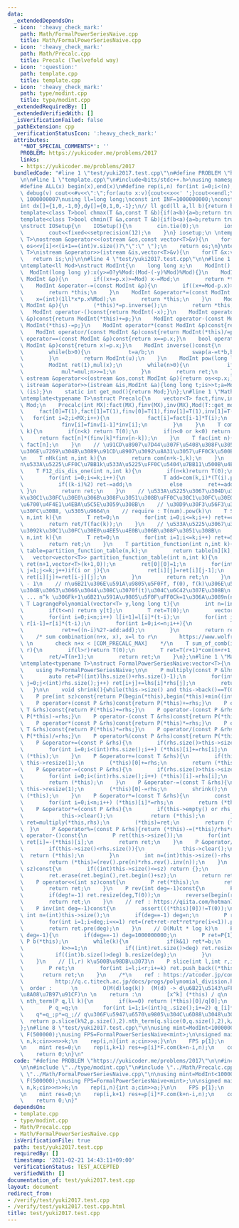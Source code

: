 ```yaml
---
data:
  _extendedDependsOn:
  - icon: ':heavy_check_mark:'
    path: Math/FormalPowerSeriesNaive.cpp
    title: Math/FormalPowerSeriesNaive.cpp
  - icon: ':heavy_check_mark:'
    path: Math/Precalc.cpp
    title: Precalc (Twelvefold way)
  - icon: ':question:'
    path: template.cpp
    title: template.cpp
  - icon: ':heavy_check_mark:'
    path: type/modint.cpp
    title: type/modint.cpp
  _extendedRequiredBy: []
  _extendedVerifiedWith: []
  _isVerificationFailed: false
  _pathExtension: cpp
  _verificationStatusIcon: ':heavy_check_mark:'
  attributes:
    '*NOT_SPECIAL_COMMENTS*': ''
    PROBLEM: https://yukicoder.me/problems/2017
    links:
    - https://yukicoder.me/problems/2017
  bundledCode: "#line 1 \"test/yuki2017.test.cpp\"\n#define PROBLEM \"https://yukicoder.me/problems/2017\"\
    \n\n#line 1 \"template.cpp\"\n#include<bits/stdc++.h>\nusing namespace std;\n\
    #define ALL(x) begin(x),end(x)\n#define rep(i,n) for(int i=0;i<(n);i++)\n#define\
    \ debug(v) cout<<#v<<\":\";for(auto x:v){cout<<x<<' ';}cout<<endl;\n#define mod\
    \ 1000000007\nusing ll=long long;\nconst int INF=1000000000;\nconst ll LINF=1001002003004005006ll;\n\
    int dx[]={1,0,-1,0},dy[]={0,1,0,-1};\n// ll gcd(ll a,ll b){return b?gcd(b,a%b):a;}\n\
    template<class T>bool chmax(T &a,const T &b){if(a<b){a=b;return true;}return false;}\n\
    template<class T>bool chmin(T &a,const T &b){if(b<a){a=b;return true;}return false;}\n\
    \nstruct IOSetup{\n    IOSetup(){\n        cin.tie(0);\n        ios::sync_with_stdio(0);\n\
    \        cout<<fixed<<setprecision(12);\n    }\n} iosetup;\n \ntemplate<typename\
    \ T>\nostream &operator<<(ostream &os,const vector<T>&v){\n    for(int i=0;i<(int)v.size();i++)\
    \ os<<v[i]<<(i+1==(int)v.size()?\"\":\" \");\n    return os;\n}\ntemplate<typename\
    \ T>\nistream &operator>>(istream &is,vector<T>&v){\n    for(T &x:v)is>>x;\n \
    \   return is;\n}\n\n#line 4 \"test/yuki2017.test.cpp\"\n\n#line 1 \"type/modint.cpp\"\
    \ntemplate<ll Mod>\nstruct ModInt{\n    long long x;\n    ModInt():x(0){}\n  \
    \  ModInt(long long y):x(y>=0?y%Mod:(Mod-(-y)%Mod)%Mod){}\n    ModInt &operator+=(const\
    \ ModInt &p){\n        if((x+=p.x)>=Mod) x-=Mod;\n        return *this;\n    }\n\
    \    ModInt &operator-=(const ModInt &p){\n        if((x+=Mod-p.x)>=Mod)x-=Mod;\n\
    \        return *this;\n    }\n    ModInt &operator*=(const ModInt &p){\n    \
    \    x=(int)(1ll*x*p.x%Mod);\n        return *this;\n    }\n    ModInt &operator/=(const\
    \ ModInt &p){\n        (*this)*=p.inverse();\n        return *this;\n    }\n \
    \   ModInt operator-()const{return ModInt(-x);}\n    ModInt operator+(const ModInt\
    \ &p)const{return ModInt(*this)+=p;}\n    ModInt operator-(const ModInt &p)const{return\
    \ ModInt(*this)-=p;}\n    ModInt operator*(const ModInt &p)const{return ModInt(*this)*=p;}\n\
    \    ModInt operator/(const ModInt &p)const{return ModInt(*this)/=p;}\n    bool\
    \ operator==(const ModInt &p)const{return x==p.x;}\n    bool operator!=(const\
    \ ModInt &p)const{return x!=p.x;}\n    ModInt inverse()const{\n        int a=x,b=Mod,u=1,v=0,t;\n\
    \        while(b>0){\n            t=a/b;\n            swap(a-=t*b,b);swap(u-=t*v,v);\n\
    \        }\n        return ModInt(u);\n    }\n    ModInt pow(long long n)const{\n\
    \        ModInt ret(1),mul(x);\n        while(n>0){\n            if(n&1) ret*=mul;\n\
    \            mul*=mul;n>>=1;\n        }\n        return ret;\n    }\n    friend\
    \ ostream &operator<<(ostream &os,const ModInt &p){return os<<p.x;}\n    friend\
    \ istream &operator>>(istream &is,ModInt &a){long long t;is>>t;a=ModInt<Mod>(t);return\
    \ (is);}\n    static int get_mod(){return Mod;}\n};\n#line 1 \"Math/Precalc.cpp\"\
    \ntemplate<typename T>\nstruct Precalc{\n    vector<T> fact,finv,inv;\n    int\
    \ Mod;\n    Precalc(int MX):fact(MX),finv(MX),inv(MX),Mod(T::get_mod()){\n   \
    \     fact[0]=T(1),fact[1]=T(1),finv[0]=T(1),finv[1]=T(1),inv[1]=T(1);\n     \
    \   for(int i=2;i<MX;i++){\n            fact[i]=fact[i-1]*T(i);\n            inv[i]=T(0)-inv[Mod%i]*(T(Mod/i));\n\
    \            finv[i]=finv[i-1]*inv[i];\n        }\n    }\n    T com(int n,int\
    \ k){\n        if(n<k) return T(0);\n        if(n<0 or k<0) return T(0);\n   \
    \     return fact[n]*(finv[k]*finv[n-k]);\n    }\n    T fac(int n){\n        return\
    \ fact[n];\n    }\n    // \u91CD\u8907\u7D44\u307F\u5408\u308F\u305B:n\u7A2E\u985E\
    \u306E\u7269\u304B\u3089\u91CD\u8907\u3092\u8A31\u3057\uFF0Ck\u500B\u9078\u3076\
    \n    T nHk(int n,int k){\n        return com(n+k-1,k);\n    }\n    // \u7389\
    n\u533A\u5225\uFF0C\u7BB1k\u533A\u5225\uFF0C\u5404\u7BB11\u500B\u4EE5\u4E0AO(k)\n\
    \    T F12_dis_dis_one(int n,int k){\n        if(n<k)return T(0);\n        T ret=0;\n\
    \        for(int i=0;i<=k;i++){\n            T add=com(k,i)*(T(i).pow(n));\n \
    \           if((k-i)%2) ret-=add;\n            else        ret+=add;\n       \
    \ }\n        return ret;\n    }\n    // \u533A\u5225\u3067\u304D\u308Bn\u4EBA\u3092\
    k\u30C1\u30FC\u30E0\u306B\u308F\u3051\u308B\uFF0C\u30C1\u30FC\u30E0\u306B\u306F\
    \u6700\u4F4E1\u4EBA\u5C5E\u3059\u308B\n    // \u30D9\u30F3\u56F3\u3092\u30A4\u30E1\
    \u30FC\u30B8, \u5305\u9664\n    // require : T(num).pow(k)\n    T Stirling_number(int\
    \ n,int k){\n        T ret=0;\n        for(int i=0;i<=k;i++) ret+=com(k,i)*T(i).pow(n)*((k-i)%2?(-1):1);\n\
    \        return ret/T(fac(k));\n    }\n    // \u533A\u5225\u3067\u304D\u308Bn\u4EBA\
    \u3092k\u30C1\u30FC\u30E0\u4EE5\u4E0B\u306B\u308F\u3051\u308B\n    T Bell_number(int\
    \ n,int k){\n        T ret=0;\n        for(int i=1;i<=k;i++) ret+=Stirling_number(n,i);\n\
    \        return ret;\n    }\n    T partition_function(int n,int k){\n        auto\
    \ table=partition_function_table(n,k);\n        return table[n][k];\n    }\n \
    \   vector<vector<T>> partition_function_table(int n,int k){\n        vector<vector<T>>\
    \ ret(n+1,vector<T>(k+1,0));\n        ret[0][0]=1;\n        for(int i=0;i<=n;i++)for(int\
    \ j=1;j<=k;j++)if(i or j){\n            ret[i][j]=ret[i][j-1];\n            if(i-j>=0)\
    \ ret[i][j]+=ret[i-j][j];\n        }\n        return ret;\n    }\n    // n = y.size\
    \ - 1\n    // n\u6B21\u306E\u591A\u9805\u5F0Ff, f(0), f(k)\u306E\u5024\u304C\u308F\
    \u304B\u3063\u3066\u3044\u308C\u3070f(t)\u304C\u6C42\u307E\u308B\n    // 1^k +\
    \ ... n^k \u306Fk+1\u6B21\u591A\u9805\u5F0F\uFF0Ck=1\u306A\u3089n(n+1)/2\n   \
    \ T LagrangePolynomial(vector<T> y,long long t){\n        int n=(int)y.size()-1;\n\
    \        if(t<=n) return y[t];\n        T ret=T(0);\n        vector<T> l(n+1,1),r(n+1,1);\n\
    \        for(int i=0;i<n;i++) l[i+1]=l[i]*(t-i);\n        for(int i=n;i>0;i--)\
    \ r[i-1]=r[i]*(t-i);\n        for(int i=0;i<=n;i++){\n            T add=y[i]*l[i]*r[i]*finv[i]*finv[n-i];\n\
    \            ret+=((n-i)%2?-add:add);\n        }\n        return ret;\n    }\n\
    \    /* sum combination(n+x, x), x=l to r\n       https://www.wolframalpha.com/input/?i=sum+combination%28n%2Bx+%2Cx%29%2C+x%3Dl+to+r&lang=ja\
    \ \n       check n+x < [COM_PRECALC_MAX]    */\n    T sum_of_comb(int n,int l,int\
    \ r){\n        if(l>r)return T(0);\n        T ret=T(r+1)*com(n+r+1,r+1)-T(l)*com(l+n,l);\n\
    \        ret/=T(n+1);\n        return ret;\n    }\n};\n#line 1 \"Math/FormalPowerSeriesNaive.cpp\"\
    \ntemplate<typename T>\nstruct FormalPowerSeriesNaive:vector<T>{\n    using vector<T>::vector;\n\
    \    using P=FormalPowerSeriesNaive;\n\n    P multiply(const P &lhs,const P &rhs){\n\
    \        auto ret=P((int)lhs.size()+rhs.size()-1);\n        for(int i=0;i<(int)lhs.size();i++)for(int\
    \ j=0;j<(int)rhs.size();j++) ret[i+j]+=lhs[i]*rhs[j];\n        return ret;\n \
    \   }\n\n    void shrink(){while(this->size() and this->back()==T(0)) this->pop_back();}\n\
    \    P pre(int sz)const{return P(begin(*this),begin(*this)+min((int)this->size(),sz));}\n\
    \    P operator+(const P &rhs)const{return P(*this)+=rhs;}\n    P operator+(const\
    \ T &rhs)const{return P(*this)+=rhs;}\n    P operator-(const P &rhs)const{return\
    \ P(*this)-=rhs;}\n    P operator-(const T &rhs)const{return P(*this)-=rhs;}\n\
    \    P operator*(const P &rhs)const{return P(*this)*=rhs;}\n    P operator*(const\
    \ T &rhs)const{return P(*this)*=rhs;}\n    P operator/(const P &rhs)const{return\
    \ P(*this)/=rhs;}\n    P operator%(const P &rhs)const{return P(*this)%=rhs;}\n\
    \    P &operator+=(const P &rhs){\n        if(rhs.size()>this->size()) this->resize(rhs.size());\n\
    \        for(int i=0;i<(int)rhs.size();i++) (*this)[i]+=rhs[i];\n        return\
    \ (*this);\n    }\n    P &operator+=(const T &rhs){\n        if(this->empty())\
    \ this->resize(1);\n        (*this)[0]+=rhs;\n        return (*this);\n    }\n\
    \    P &operator-=(const P &rhs){\n        if(rhs.size()>this->size()) this->resize(rhs.size());\n\
    \        for(int i=0;i<(int)rhs.size();i++) (*this)[i]-=rhs[i];\n        shrink();\n\
    \        return (*this);\n    }\n    P &operator-=(const T &rhs){\n        if(this->empty())\
    \ this->resize(1);\n        (*this)[0]-=rhs;\n        shrink();\n        return\
    \ (*this);\n    }\n    P &operator*=(const T &rhs){\n        const int n=(int)this->size();\n\
    \        for(int i=0;i<n;i++) (*this)[i]*=rhs;\n        return (*this);\n    }\n\
    \    P &operator*=(const P &rhs){\n        if(this->empty() or rhs.empty()){\n\
    \            this->clear();\n            return (*this);\n        }\n        auto\
    \ ret=multiply(*this,rhs);\n        (*this)=ret;\n        return (*this);\n  \
    \  }\n    P &operator%=(const P &rhs){return (*this)-=(*this)/rhs*rhs;}\n    P\
    \ operator-()const{\n        P ret(this->size());\n        for(int i=0;i<(int)this->size();i++)\
    \ ret[i]=-(*this)[i];\n        return ret;\n    }\n    P &operator/=(const P &rhs){\n\
    \        if(this->size()<rhs.size()){\n            this->clear();\n          \
    \  return (*this);\n        }\n        int n=(int)this->size()-rhs.size()+1;\n\
    \        return (*this)=(rev().pre(n)*rhs.rev().inv(n));\n    }\n    P operator>>(int\
    \ sz)const{\n        if((int)this->size()<=sz) return {};\n        P ret(*this);\n\
    \        ret.erase(ret.begin(),ret.begin()+sz);\n        return ret;\n    }\n\
    \    P operator<<(int sz)const{\n        P ret(*this);\n        ret.insert(ret.begin(),sz,T(0));\n\
    \        return ret;\n    }\n    P rev(int deg=-1)const{\n        P ret(*this);\n\
    \        if(deg!=-1) ret.resize(deg,T(0));\n        reverse(begin(ret),end(ret));\n\
    \        return ret;\n    }\n    // ref : https://qiita.com/hotman78/items/f0e6d2265badd84d429a\n\
    \    P inv(int deg=-1)const{\n        assert(((*this)[0])!=T(0));\n        const\
    \ int n=(int)this->size();\n        if(deg==-1) deg=n;\n        P ret({T(1)/(*this)[0]});\n\
    \        for(int i=1;i<deg;i<<=1) ret=(ret+ret-ret*ret*pre(i<<1)).pre(i<<1);\n\
    \        return ret.pre(deg);\n    }\n    // O(Mult * log k)\n    P pow(ll k,int\
    \ deg=-1){\n        if(deg==-1) deg=1000000000;\n        P ret=P{1};\n       \
    \ P b(*this);\n        while(k){\n            if(k&1) ret*=b;\n            b=b*b;\n\
    \            k>>=1;\n            if((int)ret.size()>deg) ret.resize(deg);\n  \
    \          if((int)b.size()>deg) b.resize(deg);\n        }\n        return ret;\n\
    \    }\n    // [l,r) k\u500B\u98DB\u3073\n    P slice(int l,int r,int k=1){\n\
    \        P ret;\n        for(int i=l;i<r;i+=k) ret.push_back((*this)[i]);\n  \
    \      return ret;\n    }\n    /*\n    ref : https://atcoder.jp/contests/aising2020/submissions/15300636\n\
    \          http://q.c.titech.ac.jp/docs/progs/polynomial_division.html\n \n  \
    \  order :      \n        O(M(d)log(k))  (M(d) -> d\u6B21\u5143\uFF0Cmultiply\u306E\
    \u8A08\u7B97\u91CF)\n \n    return :\n        [x^k] (*this) / q\n    */\n    T\
    \ nth_term(P q,ll k){\n        if(k==0) return (*this)[0]/q[0];\n        P p(*this);\n\
    \        P q_=q;\n        for(int i=1;i<(int)q_.size();i+=2) q_[i]*=-1;\n    \
    \    q*=q_;p*=q_;// q\u306F\u5947\u6570\u9805\u304C\u6D88\u3048\u308B\n      \
    \  return p.slice(k%2,p.size(),2).nth_term(q.slice(0,q.size(),2),k/2);\n    }\n\
    };\n#line 8 \"test/yuki2017.test.cpp\"\n\nusing mint=ModInt<1000000007>;\nPrecalc<mint>\
    \ F(500000);\nusing FPS=FormalPowerSeriesNaive<mint>;\n\nsigned main(){\n    int\
    \ n,k;cin>>n>>k;\n    rep(i,n){int a;cin>>a;}\n\n    FPS p{1};\n    rep(i,n) p-=(p<<(i+1));\n\
    \n    mint res=0;\n    rep(i,k+1) res+=p[i]*F.com(k+n-i,n);\n    cout<<res<<endl;\n\
    \    return 0;\n}\n"
  code: "#define PROBLEM \"https://yukicoder.me/problems/2017\"\n\n#include \"../template.cpp\"\
    \n\n#include \"../type/modint.cpp\"\n#include \"../Math/Precalc.cpp\"\n#include\
    \ \"../Math/FormalPowerSeriesNaive.cpp\"\n\nusing mint=ModInt<1000000007>;\nPrecalc<mint>\
    \ F(500000);\nusing FPS=FormalPowerSeriesNaive<mint>;\n\nsigned main(){\n    int\
    \ n,k;cin>>n>>k;\n    rep(i,n){int a;cin>>a;}\n\n    FPS p{1};\n    rep(i,n) p-=(p<<(i+1));\n\
    \n    mint res=0;\n    rep(i,k+1) res+=p[i]*F.com(k+n-i,n);\n    cout<<res<<endl;\n\
    \    return 0;\n}"
  dependsOn:
  - template.cpp
  - type/modint.cpp
  - Math/Precalc.cpp
  - Math/FormalPowerSeriesNaive.cpp
  isVerificationFile: true
  path: test/yuki2017.test.cpp
  requiredBy: []
  timestamp: '2021-02-21 14:43:11+09:00'
  verificationStatus: TEST_ACCEPTED
  verifiedWith: []
documentation_of: test/yuki2017.test.cpp
layout: document
redirect_from:
- /verify/test/yuki2017.test.cpp
- /verify/test/yuki2017.test.cpp.html
title: test/yuki2017.test.cpp
---
```

